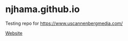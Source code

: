 # njhama.github.io

Testing repo for https://www.uscannenbergmedia.com/

[Website](https://njhama.github.io/subpage.html)
